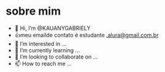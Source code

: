 # sobre mim 
- 👋 Hi, I’m @KAUANYGABRIELY
- :+1:meu emailde contato é estudante .alura@gmail.com.br
- 👀 I’m interested in ...
- 🌱 I’m currently learning ...
- 💞️ I’m looking to collaborate on ...
- 📫 How to reach me ...


<!---
